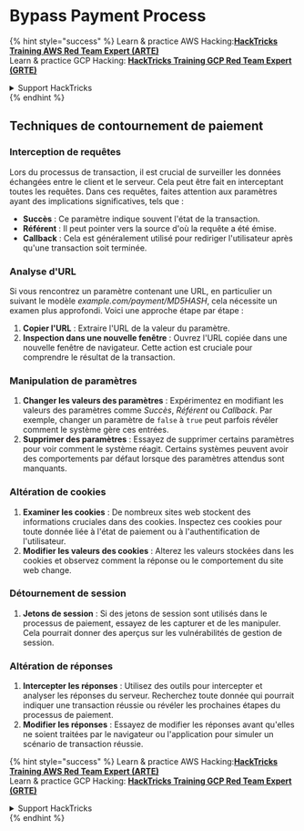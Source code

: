 # Bypass Payment Process

{% hint style="success" %}
Learn & practice AWS Hacking:<img src="/.gitbook/assets/arte.png" alt="" data-size="line">[**HackTricks Training AWS Red Team Expert (ARTE)**](https://training.hacktricks.xyz/courses/arte)<img src="/.gitbook/assets/arte.png" alt="" data-size="line">\
Learn & practice GCP Hacking: <img src="/.gitbook/assets/grte.png" alt="" data-size="line">[**HackTricks Training GCP Red Team Expert (GRTE)**<img src="/.gitbook/assets/grte.png" alt="" data-size="line">](https://training.hacktricks.xyz/courses/grte)

<details>

<summary>Support HackTricks</summary>

* Check the [**subscription plans**](https://github.com/sponsors/carlospolop)!
* **Join the** 💬 [**Discord group**](https://discord.gg/hRep4RUj7f) or the [**telegram group**](https://t.me/peass) or **follow** us on **Twitter** 🐦 [**@hacktricks\_live**](https://twitter.com/hacktricks\_live)**.**
* **Share hacking tricks by submitting PRs to the** [**HackTricks**](https://github.com/carlospolop/hacktricks) and [**HackTricks Cloud**](https://github.com/carlospolop/hacktricks-cloud) github repos.

</details>
{% endhint %}

## Techniques de contournement de paiement

### Interception de requêtes
Lors du processus de transaction, il est crucial de surveiller les données échangées entre le client et le serveur. Cela peut être fait en interceptant toutes les requêtes. Dans ces requêtes, faites attention aux paramètres ayant des implications significatives, tels que :

- **Succès** : Ce paramètre indique souvent l'état de la transaction.
- **Référent** : Il peut pointer vers la source d'où la requête a été émise.
- **Callback** : Cela est généralement utilisé pour rediriger l'utilisateur après qu'une transaction soit terminée.

### Analyse d'URL
Si vous rencontrez un paramètre contenant une URL, en particulier un suivant le modèle _example.com/payment/MD5HASH_, cela nécessite un examen plus approfondi. Voici une approche étape par étape :

1. **Copier l'URL** : Extraire l'URL de la valeur du paramètre.
2. **Inspection dans une nouvelle fenêtre** : Ouvrez l'URL copiée dans une nouvelle fenêtre de navigateur. Cette action est cruciale pour comprendre le résultat de la transaction.

### Manipulation de paramètres
1. **Changer les valeurs des paramètres** : Expérimentez en modifiant les valeurs des paramètres comme _Succès_, _Référent_ ou _Callback_. Par exemple, changer un paramètre de `false` à `true` peut parfois révéler comment le système gère ces entrées.
2. **Supprimer des paramètres** : Essayez de supprimer certains paramètres pour voir comment le système réagit. Certains systèmes peuvent avoir des comportements par défaut lorsque des paramètres attendus sont manquants.

### Altération de cookies
1. **Examiner les cookies** : De nombreux sites web stockent des informations cruciales dans des cookies. Inspectez ces cookies pour toute donnée liée à l'état de paiement ou à l'authentification de l'utilisateur.
2. **Modifier les valeurs des cookies** : Alterez les valeurs stockées dans les cookies et observez comment la réponse ou le comportement du site web change.

### Détournement de session
1. **Jetons de session** : Si des jetons de session sont utilisés dans le processus de paiement, essayez de les capturer et de les manipuler. Cela pourrait donner des aperçus sur les vulnérabilités de gestion de session.

### Altération de réponses
1. **Intercepter les réponses** : Utilisez des outils pour intercepter et analyser les réponses du serveur. Recherchez toute donnée qui pourrait indiquer une transaction réussie ou révéler les prochaines étapes du processus de paiement.
2. **Modifier les réponses** : Essayez de modifier les réponses avant qu'elles ne soient traitées par le navigateur ou l'application pour simuler un scénario de transaction réussie.

{% hint style="success" %}
Learn & practice AWS Hacking:<img src="/.gitbook/assets/arte.png" alt="" data-size="line">[**HackTricks Training AWS Red Team Expert (ARTE)**](https://training.hacktricks.xyz/courses/arte)<img src="/.gitbook/assets/arte.png" alt="" data-size="line">\
Learn & practice GCP Hacking: <img src="/.gitbook/assets/grte.png" alt="" data-size="line">[**HackTricks Training GCP Red Team Expert (GRTE)**<img src="/.gitbook/assets/grte.png" alt="" data-size="line">](https://training.hacktricks.xyz/courses/grte)

<details>

<summary>Support HackTricks</summary>

* Check the [**subscription plans**](https://github.com/sponsors/carlospolop)!
* **Join the** 💬 [**Discord group**](https://discord.gg/hRep4RUj7f) or the [**telegram group**](https://t.me/peass) or **follow** us on **Twitter** 🐦 [**@hacktricks\_live**](https://twitter.com/hacktricks\_live)**.**
* **Share hacking tricks by submitting PRs to the** [**HackTricks**](https://github.com/carlospolop/hacktricks) and [**HackTricks Cloud**](https://github.com/carlospolop/hacktricks-cloud) github repos.

</details>
{% endhint %}
